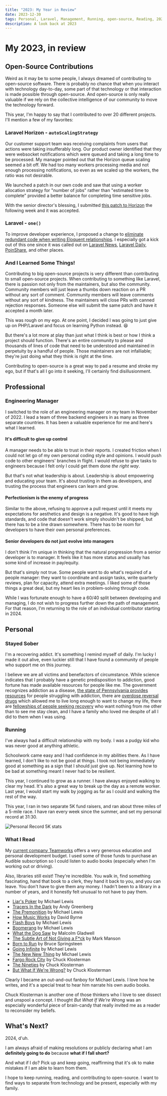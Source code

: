 ```yaml
---
title: "2023: My Year in Review"
date: 2023-12-30
tags: Personal, Laravel, Management, Running, open-source, Reading, 2023
description: A look back at 2023
---
```


# My 2023, in review

## Open-Source Contributions
Weird as it may be to some people, I always dreamed of contributing to open-source software. There is probably no chance that when you interact with technology day-to-day, some part of that technology or that interaction is made possible through open-source. And open-source is only really valuable if we rely on the collective intelligence of our community to move the technology forward.

This year, I'm happy to say that I contributed to over 20 different projects. I'll mention a few of my favorites:

### Laravel Horizon - `autoScalingStrategy`
Our customer support team was receiving complaints from users that actions were taking insufferably long.  Our product owner identified that they were websocket notifications which were queued and taking a long time to be processed.  My manager pointed out that the Horizon queue scaling seemed a bit off. We had too many workers processing media and not enough processing notifications, so even as we scaled up the workers, the ratio was not desirable.

We launched a patch in our own code and saw that using a worker allocation strategy for "number of jobs" rather than "estimated time to complete" provided a better balance for completing time sensitive jobs.

With the senior director's blessing, I submitted [this patch to Horizon](https://github.com/laravel/horizon/pull/1254) the following week and it was accepted.

### Laravel - `one()`
To improve developer experience, I proposed a change to [eliminate redundant code when writing Eloquent relationships](https://github.com/laravel/framework/pull/46443). I especially got a kick out of this one since it was called out on [Laravel News](https://laravel-news.com/laravel-10-4-0), [Laravel Daily](https://www.youtube.com/watch?v=IwPpOFFfCTc), [PoinShare](https://poinshare.com/laravel-10-4-new-release-with-improved-features/), and other places.


### And I Learned Some Things!
Contributing to big open-source projects is very different than contributing to small open-source projects.  When contributing to something like Laravel, there is passion not only from the maintainers, but also the community.  Community members will just leave a thumbs down reaction on a PR without any sort of comment.  Community members will leave comments without any sort of kindness.  The maintainers will close PRs with canned rejection responses.  Someone else will submit the same patch and have it accepted a month later.

This was rough on my ego. At one point, I decided I was going to just give up on PHP/Laravel and focus on learning Python instead. :laughing:

But there's a lot more at play than just what I think is best or how I think a project should function. There's an entire community to please and thousands of lines of code that need to be understood and maintained in perpetuity by a handful of people. Those maintainers are not infalliable; they're just doing what they think is right at the time.

Contributing to open-source is a great way to pad a resume and stroke my ego, but if that's all I go into it seeking, I'll certainly find disillusionment.


## Professional

### Engineering Manager

I switched to the role of an engineering manager on my team in November of 2022.  I lead a team of three backend engineers in as many as three separate countries. It has been a valuable experience for me and here's what I learned.

#### It's difficult to give up control
A manager needs to be able to trust in their reports. I created friction when I could not let go of my own personal coding style and opinions. I would push code to other engineers' branches in flight. I would refuse to give tasks to engineers because I felt only I could get them done _the right way_.

But that's not what leadership is about. Leadership is about empowering and educating your team. It's about trusting in them as developers, and trusting the process that engineers can learn and grow.

#### Perfectionism is the enemy of progress
Similar to the above, refusing to approve a pull request until it meets my expectations for aesthetics and design is a negative. It's good to have high standards, and code that doesn't work simply shouldn't be shipped, but there has to be a line drawn somewhere. There has to be room for developers to have their own personal preferences.

#### Senior developers do not just evolve into managers
I don't think I'm unique in thinking that the natural progression from a senior developer is to manager. It feels like it has more status and usually has some kind of increase in pay/equity.

But that's simply not true.  Some people want to do what's required of a people manager: they want to coordinate and assign tasks, write quarterly reviews, plan for capacity, attend extra meetings.  I liked some of those things a great deal, but my heart lies in problem-solving through code.

While I was fortunate enough to have a 60/40 split between developing and managing, I do not wish to progress further down the path of management. For that reason, I'm returning to the role of an individual contributor starting in 2024.

## Personal

### Stayed Sober
I'm a recovering addict. It's something I remind myself of daily. I'm lucky I made it out alive, even luckier still that I have found a community of people who support me on this journey.

I believe we are all victims and benefactors of circumstance.  While science indicates that I probably have a genetic predisposition to addiction, good fortune has made available resources for people like me.  The government recognizes addiction as a disease, [the state of Pennsylvania provides resources](https://www.ddap.pa.gov/pages/default.aspx) for people struggling with addiction, there are [overdose reversal drugs](https://www.cdc.gov/stopoverdose/naloxone/index.html) which allowed me to live long enough to want to change my life, there are [fellowships of people seeking recovery](https://na.org/) who want nothing from me other than to see me stay clean, and I have a family who loved me despite of all I did to them when I was using.


### Running
I've always had a difficult relationship with my body. I was a pudgy kid who was never good at anything athletic.

Schoolwork came easy and I had confidence in my abilities there. As I have learned, I don't like to not be good at things.  I took not being immediately good at something as a sign that I should just give up. Not learning how to be bad at something meant I never had to be resilient.

This year, I continued to grow as a runner. I have always enjoyed walking to clear my head. It's also a great way to break up the day as a remote worker. Last year, I would start my walk by jogging as far as I could and walking the rest of the way.

This year, I ran in two separate 5K fund raisers, and ran about three miles of a 5-mile race. I have ran every week since the summer, and set my personal record at 31:30.

![Personal Record 5K stats](/assets/2023/5k.jpg)

### What I Read
My [current company Teamworks](https://www.teamworks.com/company#careers) offers a very generous education and personal development budget. I used some of those funds to purchase an Audible subscription so I could listen to audio books (especially when I'm working out or driving).

Also, libraries still exist! They're incredible. You walk in, find something fascinating, hand that book to a clerk, they hand it back to you, and you can leave. You don't have to give them any money.  I hadn't been to a library in a number of years, and it honestly felt unusual to not have to pay them.

* [Liar's Poker](https://www.amazon.com/Liars-Poker-Norton-Paperback-Michael/dp/039333869X) by Michael Lewis
* [Tracers In the Dark](https://www.amazon.com/Tracers-Dark-Global-Crime-Cryptocurrency/dp/B09VLJ2WWD/) by Andy Greenberg
* [The Premonition](https://www.amazon.com/The-Premonition-A-Pandemic-Story/dp/B08XQVKCGG/) by Michael Lewis
* [How Music Works](https://www.amazon.com/Audible-How-Music-Works/dp/B09XBLDB98/) by David Byrne
* [Flash Boys](https://www.amazon.com/Flash-Boys-Michael-Lewis-audiobook/dp/B00ICRE1QC) by Michael Lewis
* [Boomerang](https://www.amazon.com/Boomerang-Michael-Lewis-audiobook/dp/B005RTVAIU) by Michael Lewis
* [What the Dog Saw](https://www.amazon.com/What-Dog-Saw-Malcolm-Gladwell-audiobook/dp/B002TS7XLA) by Malcolm Gladwell
* [The Subtle Art of Not Giving a F*ck](https://www.amazon.com/Subtle-Art-Not-Giving-Counterintuitive/dp/B01I29Y344/) by Mark Manson
* [Born to Run](https://www.amazon.com/Born-to-Run-Bruce-Springsteen-audiobook/dp/B01BNVRATS) by Bruce Springsteen
* [Going Infinite](https://www.amazon.com/Going-Infinite-Rise-Fall-Tycoon/dp/B0CD8V9SHD) by Michael Lewis
* [The New New Thing](https://www.amazon.com/The-New-New-Thing-Michael-Lewis-audiobook/dp/B001H071HC) by Michael Lewis
* [Fargo Rock City](https://www.amazon.com/Fargo-Rock-City-Odyssey-Dakota/dp/0743406567) by Chuck Klosterman
* [The Nineties](https://www.amazon.com/Nineties-Book-Chuck-Klosterman/dp/0735217963/) by Chuck Klosterman
* [But What If We're Wrong?](https://www.amazon.com/But-What-If-Were-Wrong/dp/0399184139) by Chuck Klosterman

Clearly I became an out-and-out fanboy for Michael Lewis. I love how he writes, and it's a special treat to hear him narrate his own audio books.

Chuck Klosterman is another one of those thinkers who I love to see dissect and unspool a concept. I thought *But What If We're Wrong* was an especially wonderful piece of brain-candy that really invited me as a reader to reconsider my beliefs.

## What's Next?
2024, d'uh.

I am always afraid of making resolutions or publicly declaring what I am **definitely going to do** because **what if I fall short?**

And what if I do?  Pick up and keep going, reaffirming that it's ok to make mistakes if I am able to learn from them.

I hope to keep running, reading, and contributing to open-source. I want to find ways to separate from technology and be present, especially with my family.